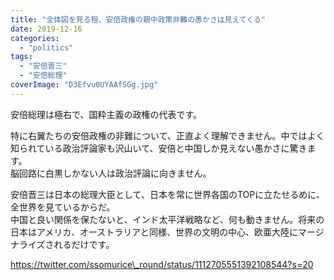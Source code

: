 ```yaml
---
title: "全体図を見る程、安倍政権の親中政策非難の愚かさは見えてくる"
date: 2019-12-16
categories: 
  - "politics"
tags: 
  - "安倍晋三"
  - "安倍総理"
coverImage: "D3Efvu0UYAAfSGg.jpg"
---
```


安倍総理は極右で、国粋主義の政権の代表です。

特に右翼たちの安倍政権の非難について、正直よく理解できません。中ではよく知られている政治評論家も沢山いて、安倍と中国しか見えない愚かさに驚きます。  
脳回路に白黒しかない人は政治評論に向きません。

安倍晋三は日本の総理大臣として、日本を常に世界各国のTOPに立たせるめに、全世界を見ているからだ。  
中国と良い関係を保たないと、インド太平洋戦略など、何も動きません。将来の日本はアメリカ、オーストラリアと同様、世界の文明の中心、欧亜大陸にマージナライズされるだけです。

https://twitter.com/ssomurice\_round/status/1112705551392108544?s=20
